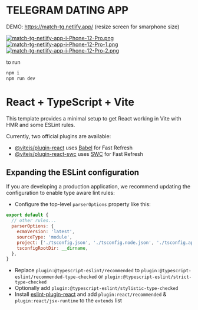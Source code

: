 # TELEGRAM DATING APP

DEMO: https://match-tg.netlify.app/  (resize screen for smarphone size)

[![match-tg-netlify-app-i-Phone-12-Pro.png](https://i.postimg.cc/QNnNyK7P/match-tg-netlify-app-i-Phone-12-Pro.png)](https://postimg.cc/V5ncS6DB)
[![match-tg-netlify-app-i-Phone-12-Pro-1.png](https://i.postimg.cc/c4y1WyDM/match-tg-netlify-app-i-Phone-12-Pro-1.png)](https://postimg.cc/yWjCh5Ck)
[![match-tg-netlify-app-i-Phone-12-Pro-2.png](https://i.postimg.cc/3wdQpnSx/match-tg-netlify-app-i-Phone-12-Pro-2.png)](https://postimg.cc/8FQYgBg2)

to run

```bash
npm i
npm run dev
```


# React + TypeScript + Vite

This template provides a minimal setup to get React working in Vite with HMR and some ESLint rules.

Currently, two official plugins are available:

- [@vitejs/plugin-react](https://github.com/vitejs/vite-plugin-react/blob/main/packages/plugin-react/README.md) uses [Babel](https://babeljs.io/) for Fast Refresh
- [@vitejs/plugin-react-swc](https://github.com/vitejs/vite-plugin-react-swc) uses [SWC](https://swc.rs/) for Fast Refresh

## Expanding the ESLint configuration

If you are developing a production application, we recommend updating the configuration to enable type aware lint rules:

- Configure the top-level `parserOptions` property like this:

```js
export default {
  // other rules...
  parserOptions: {
    ecmaVersion: 'latest',
    sourceType: 'module',
    project: ['./tsconfig.json', './tsconfig.node.json', './tsconfig.app.json'],
    tsconfigRootDir: __dirname,
  },
}
```

- Replace `plugin:@typescript-eslint/recommended` to `plugin:@typescript-eslint/recommended-type-checked` or `plugin:@typescript-eslint/strict-type-checked`
- Optionally add `plugin:@typescript-eslint/stylistic-type-checked`
- Install [eslint-plugin-react](https://github.com/jsx-eslint/eslint-plugin-react) and add `plugin:react/recommended` & `plugin:react/jsx-runtime` to the `extends` list
